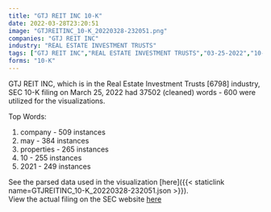 ```yaml
---
title: "GTJ REIT INC 10-K"
date: 2022-03-28T23:20:51
image: "GTJREITINC_10-K_20220328-232051.png"
companies: "GTJ REIT INC"
industry: "REAL ESTATE INVESTMENT TRUSTS"
tags: ["GTJ REIT INC","REAL ESTATE INVESTMENT TRUSTS","03-25-2022","10-K"]
forms: "10-K"
---
```

GTJ REIT INC, which is in the Real Estate Investment Trusts [6798] industry, SEC 10-K filing on March 25, 2022 had 37502 (cleaned) words - 600 were utilized for the visualizations.

Top Words:
1. company - 509 instances
2. may - 384 instances
3. properties - 265 instances
4. 10 - 255 instances
5. 2021 - 249 instances


See the parsed data used in the visualization [here]({{< staticlink name=GTJREITINC_10-K_20220328-232051.json >}}).  
View the actual filing on the SEC website [here](https://www.sec.gov/Archives/edgar/data/1368757/0001564590-22-011776.txt)